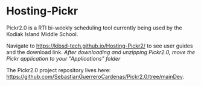 # Hosting-Pickr

Pickr2.0 is a RTI bi-weekly scheduling tool currently being used by the Kodiak Island Middle School. 

Navigate to https://kibsd-tech.github.io/Hosting-Pickr2/ to see user guides and the download link. 
*After downloading and unzipping Pickr2.0, move the Pickr application to your "Applications" folder*

The Pickr2.0 project repository lives here: https://github.com/SebastianGuerreroCardenas/Pickr2.0/tree/mainDev.

